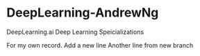 # DeepLearning-AndrewNg
DeepLearning.ai Deep Learning Speicializations

For my own record. 
Add a new line
Another line from new branch
